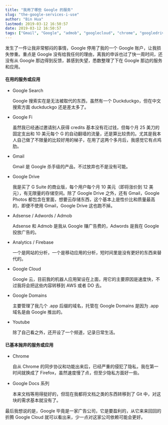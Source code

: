 ```yaml
---
title: "我用了哪些 Google 的服务"
slug: "the-google-services-i-use"
author: "Bin Hua"
lastmod: 2019-03-12 16:50:57
date: 2019-03-12 16:50:57
tags: ["Gmail", "Google", "admob", "googlecloud", "chrome", "googledrive", "googlephoto", "Google Fi", "duckduckgo", "yandex", "adsense", "adwords", "analytics", "firebase", "domains", "youtube"]
---
```


发生了一件让我非常郁闷的事情，Google 停用了我的一个 Google 账户，让我损失惨重。重点是 Google 没有给我任何的理由，离我的申诉也过了快一周时间，还没有从 Google 那边得到反馈，甚感到失望，悉数整理了下在 Google 那边的服务和应用。

#### 在用的服务或应用

- Google Search

    Google 搜索实在是无法被取代的东西，虽然有一个 Duckduckgo，但在中文搜索方面 duckduckgo 还是差太多了。
    
- Google Fi

    虽然我已经通过邀请别人获得 credits 基本没有花过钱，但每个月 25 美刀的固定支出和 10 美元每个 G 的自动翻墙的流量，还是算比较贵的。尤其是我本人自己做了不限量的比较好用的梯子，在用了这两个多月后，我感觉它有点鸡肋。
    
- Gmail

    Gmail 是 Google 杀手级的产品，不过放弃也不是没有可能。
    
- Google Drive

    我是买了 G Suite 的商业版，每个用户每个月 10 美元（即将涨价到 12 美元），有无限量的存储空间。除了 Google Drive 之外，还有 Gmail，Google Photos 都包含在里面，想要云存储东西，这个基本上是性价比和质量最高的，即便不使用 Gmail，Google Drive 这也跑不掉。
    
- Adsense / Adwords / Admob

    Adsense 和 Admob 是我从 Google 赚广告费的，Adwords 是我在 Google 投放广告的。
    
- Analytics / Firebase

    一个是网站的分析，一个是移动应用的分析，短时间里是没有更好的东西来替代的。
    
- Google Cloud

    Google 云，目前我的机器人应用架设在上面，用它的主要原因是速度快，不过我将会把这些内容转移到 AWS 或者 DO 去。
    
- Google Domains

    主要管理了我几个 .app 后缀的域名，托管在 Google Domains 是因为 .app 域名是由 Google 推出的。
    
- Youtube

    除了自己看之外，还开设了一个频道，记录日常生活。

#### 已基本抛弃的服务或应用

- Chrome

    自从 Chrome 的同步协议和功能出来后，已经严重的侵犯了隐私，我在第一时间就换成了 Firefox，虽然速度慢了点，但至少隐私方面好一些。
    
- Google Docs 系列

    本来文档等用得挺好的，但现在我都将文档之类的东西转移到了 Git 中，对这块的需求基本就没有了。
    
最后我想说的是，Google 毕竟是一家广告公司，它是要盈利的，从它来来回回的折腾 Google Cloud 就可以看出来，少一点对这家公司依赖可能会更好。
    